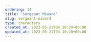 ```yaml
---
ordering: 14
title: 'Sergeant Miward'
slug: sergeant-miward
type: characters
created_at: 2023-05-21T04:10:20+00:00
updated_at: 2023-05-21T04:10:20+00:00
---
```

